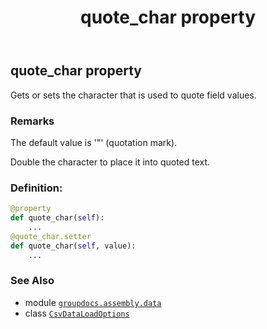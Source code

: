 ﻿---
title: quote_char property
second_title: GroupDocs.Assembly for Python via .NET API References
description: 
type: docs
url: /python-net/groupdocs.assembly.data/csvdataloadoptions/quote_char/
is_root: false
weight: 60
---

## quote_char property


Gets or sets the character that is used to quote field values.

### Remarks 


The default value is '"' (quotation mark).


Double the character to place it into quoted text.
### Definition:
```python
@property
def quote_char(self):
    ...
@quote_char.setter
def quote_char(self, value):
    ...
```

### See Also
* module [`groupdocs.assembly.data`](../../)
* class [`CsvDataLoadOptions`](/assembly/python-net/groupdocs.assembly.data/csvdataloadoptions)
